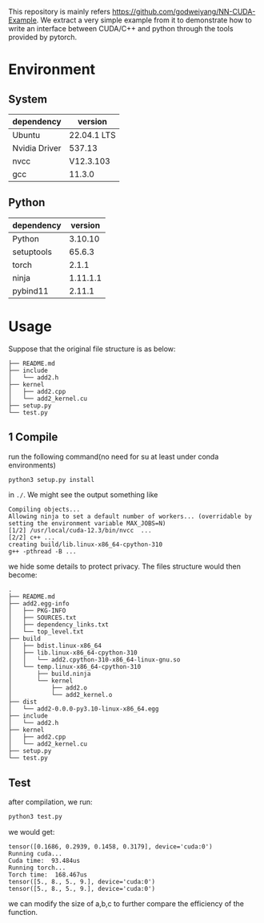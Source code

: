 This repository is mainly refers https://github.com/godweiyang/NN-CUDA-Example. We extract a very simple example from it to demonstrate how to write an interface between CUDA/C++ and python through the tools provided by pytorch. 

# Environment
## System
|dependency | version|
|---|---|
|Ubuntu| 22.04.1 LTS |
|Nvidia Driver| 537.13 |
|nvcc| V12.3.103 |
|gcc| 11.3.0 |

## Python
|dependency | version|
|---|---|
|Python| 3.10.10 |
|setuptools| 65.6.3 |
|torch| 2.1.1 |
|ninja | 1.11.1.1 |
|pybind11 | 2.11.1|


# Usage
Suppose that the original file structure is as below:
```.
├── README.md
├── include
│   └── add2.h
├── kernel
│   ├── add2.cpp
│   └── add2_kernel.cu
├── setup.py
└── test.py
```

## 1 Compile
run the following command(no need for su at least under conda environments)
```bash
python3 setup.py install
```
in `./`. We might see the output something like
```
Compiling objects...
Allowing ninja to set a default number of workers... (overridable by setting the environment variable MAX_JOBS=N)
[1/2] /usr/local/cuda-12.3/bin/nvcc  ...
[2/2] c++ ...
creating build/lib.linux-x86_64-cpython-310
g++ -pthread -B ...
```
we hide some details to protect privacy. The files structure would then become:
```
.
├── README.md
├── add2.egg-info
│   ├── PKG-INFO
│   ├── SOURCES.txt
│   ├── dependency_links.txt
│   └── top_level.txt
├── build
│   ├── bdist.linux-x86_64
│   ├── lib.linux-x86_64-cpython-310
│   │   └── add2.cpython-310-x86_64-linux-gnu.so
│   └── temp.linux-x86_64-cpython-310
│       ├── build.ninja
│       └── kernel
│           ├── add2.o
│           └── add2_kernel.o
├── dist
│   └── add2-0.0.0-py3.10-linux-x86_64.egg
├── include
│   └── add2.h
├── kernel
│   ├── add2.cpp
│   └── add2_kernel.cu
├── setup.py
└── test.py
```

## Test
after compilation, we run:
```python
python3 test.py
```
we would get:
```
tensor([0.1686, 0.2939, 0.1458, 0.3179], device='cuda:0')
Running cuda...
Cuda time:  93.484us
Running torch...
Torch time:  168.467us
tensor([5., 8., 5., 9.], device='cuda:0')
tensor([5., 8., 5., 9.], device='cuda:0')
```
we can modify the size of a,b,c to further compare the efficiency of the function.
